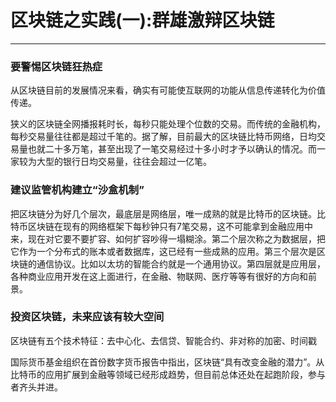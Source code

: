 ﻿# 区块链之实践(一):群雄激辩区块链

---

### 要警惕区块链狂热症
从区块链目前的发展情况来看，确实有可能使互联网的功能从信息传递转化为价值传递。

狭义的区块链全网播报耗时长，每秒只能处理个位数的交易。而传统的金融机构，每秒交易量往往都是超过千笔的。据了解，目前最大的区块链比特币网络，日均交易量也就二十多万笔，甚至出现了一笔交易经过十多小时才予以确认的情况。而一家较为大型的银行日均交易量，往往会超过一亿笔。

### 建议监管机构建立“沙盒机制”
把区块链分为好几个层次，最底层是网络层，唯一成熟的就是比特币的区块链。比特币区块链在现有的网络框架下每秒钟只有7笔交易，这不可能拿到金融应用中来，现在对它要不要扩容、如何扩容吵得一塌糊涂。第二个层次称之为数据层，把它作为一个分布式的账本或者数据库，这已经有一些成熟的应用。第三个层次是区块链的通信协议。比如以太坊的智能合约就是一个通用协议。第四层就是应用层，各种商业应用开发在这上面进行，在金融、物联网、医疗等等有很好的方向和前景。

### 投资区块链，未来应该有较大空间
区块链有五个技术特征：去中心化、去信贷、智能合约、非对称的加密、时间戳

国际货币基金组织在首份数字货币报告中指出，区块链“具有改变金融的潜力”。从比特币的应用扩展到金融等领域已经形成趋势，但目前总体还处在起跑阶段，参与者齐头并进。






